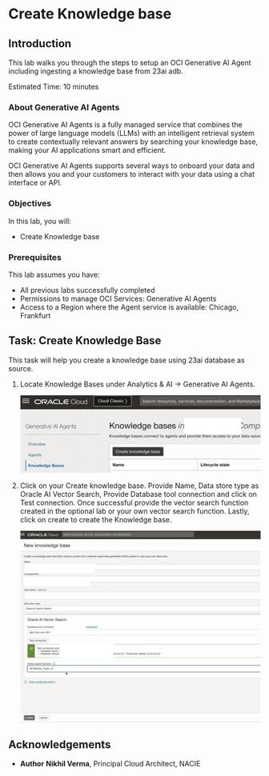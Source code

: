 # Create Knowledge base

## Introduction

This lab walks you through the steps to setup an OCI Generative AI Agent including ingesting a knowledge base from 23ai adb.

Estimated Time: 10 minutes

### About Generative AI Agents

OCI Generative AI Agents is a fully managed service that combines the power of large language models (LLMs) with an intelligent retrieval system to create contextually relevant answers by searching your knowledge base, making your AI applications smart and efficient.

OCI Generative AI Agents supports several ways to onboard your data and then allows you and your customers to interact with your data using a chat interface or API.

### Objectives

In this lab, you will:

* Create Knowledge base

### Prerequisites

This lab assumes you have:

* All previous labs successfully completed
* Permissions to manage OCI Services: Generative AI Agents
* Access to a Region where the Agent service is available: Chicago, Frankfurt

## Task: Create Knowledge Base

This task will help you create a knowledge base using 23ai database as source.

1. Locate Knowledge Bases under Analytics & AI -> Generative AI Agents.

    ![KB Navigation](images/locate_kb.png)

2. Click on your Create knowledge base. Provide Name, Data store type as Oracle AI Vector Search, Provide Database tool connection and click on Test connection. Once successful provide the vector search function created in the optional lab or your own vector search function. Lastly, click on create to create the Knowledge base.

    ![KB creation](images/create_kb.png)

## Acknowledgements

* **Author**
    **Nikhil Verma**, Principal Cloud Architect, NACIE
